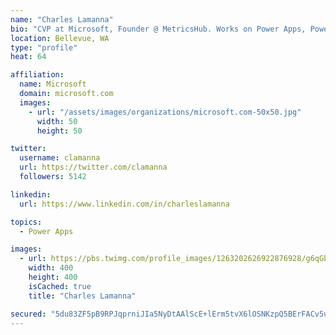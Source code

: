 ```yaml
---
name: "Charles Lamanna"
bio: "CVP at Microsoft, Founder @ MetricsHub. Works on Power Apps, Power Automate, Power Virtual Agent, Common Data Service and Dynamics 365."
location: Bellevue, WA
type: "profile"
heat: 64

affiliation:
  name: Microsoft
  domain: microsoft.com
  images:
    - url: "/assets/images/organizations/microsoft.com-50x50.jpg"
      width: 50
      height: 50

twitter:
  username: clamanna
  url: https://twitter.com/clamanna
  followers: 5142

linkedin:
  url: https://www.linkedin.com/in/charleslamanna

topics:
  - Power Apps

images:
  - url: https://pbs.twimg.com/profile_images/1263202626922876928/g6qGbHZ-_400x400.jpg
    width: 400
    height: 400
    isCached: true
    title: "Charles Lamanna"

secured: "5du83ZF5pB9RPJqprniJIa5NyDtAAlScE+lErm5tvX6lOSNKzpQ5BErFACv5ucjbLCDdxThQbfV215voiGlPTODYf7i8LIow4/mMz/l3yKVwE4SPGg021NIYzkhdlKz4DZx9lj7+YkResjALxTUzzVl3v6ECPF3+5+qouv8GmXpELy23UuB4nozlwr3Vgi2oJIc6u3r0UEjvQKfwalujJILq7e15bodwYcypo+FBUo8K4IE1rS491wNmpvIf7wssDvlMhK3gtCd0H98jyvXu7vY31L/UYa+ptoy26XvFJyx3m6KtGW0J9B4HZ3b2DlqIcIN6QWG5avMmXFt9I9e791pSR1W/J+tCLTRuR+ZPaquwicwqNImq1zcE1t8Rj2of1vyUIRh0JbNCmjdYYlKGTJ2oEKcLLAqkc9CF8qVkXd4=;MsX+KDIBSQUsi5xTAxpnXg=="
---
```


